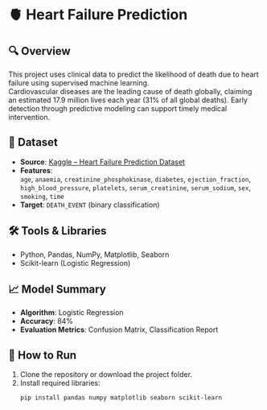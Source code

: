 # 🫀 Heart Failure Prediction

## 🔍 Overview
This project uses clinical data to predict the likelihood of death due to heart failure using supervised machine learning.  
Cardiovascular diseases are the leading cause of death globally, claiming an estimated 17.9 million lives each year (31% of all global deaths). Early detection through predictive modeling can support timely medical intervention.

## 📁 Dataset
- **Source**: [Kaggle – Heart Failure Prediction Dataset](https://www.kaggle.com/code/karnikakapoor/heart-failure-prediction-ann/input)
- **Features**:  
  `age`, `anaemia`, `creatinine_phosphokinase`, `diabetes`, `ejection_fraction`, `high_blood_pressure`, `platelets`, `serum_creatinine`, `serum_sodium`, `sex`, `smoking`, `time`
- **Target**: `DEATH_EVENT` (binary classification)

## 🛠️ Tools & Libraries
- Python, Pandas, NumPy, Matplotlib, Seaborn
- Scikit-learn (Logistic Regression)

## 📈 Model Summary
- **Algorithm**: Logistic Regression
- **Accuracy**: 84%
- **Evaluation Metrics**: Confusion Matrix, Classification Report

## 🚀 How to Run
1. Clone the repository or download the project folder.
2. Install required libraries:
   ```bash
   pip install pandas numpy matplotlib seaborn scikit-learn
